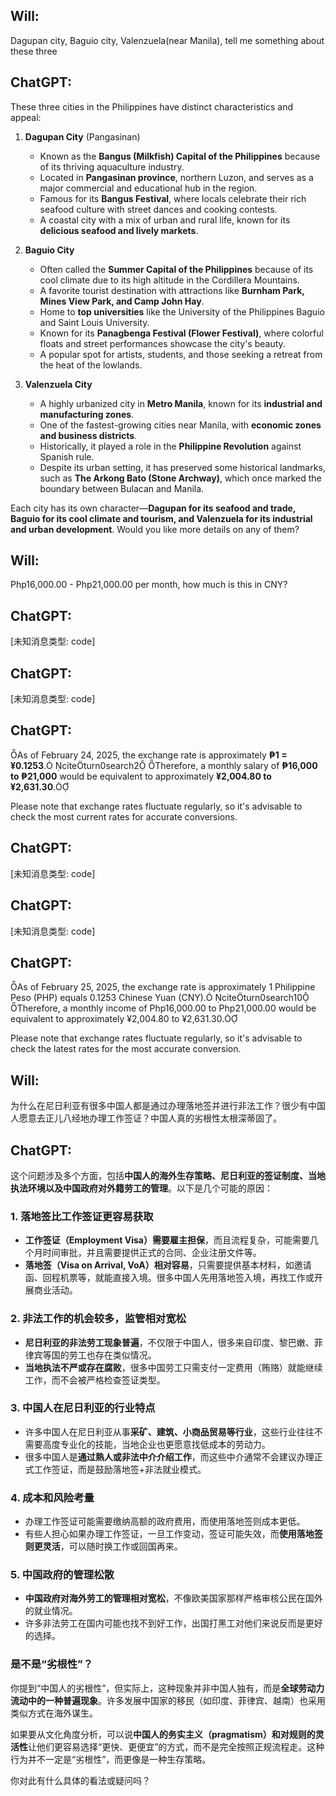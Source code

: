 ## Will:

 Dagupan city, Baguio city, Valenzuela(near Manila), tell me something about these three

## ChatGPT:

 These three cities in the Philippines have distinct characteristics and appeal:  

1. **Dagupan City** (Pangasinan)  
   - Known as the **Bangus (Milkfish) Capital of the Philippines** because of its thriving aquaculture industry.  
   - Located in **Pangasinan province**, northern Luzon, and serves as a major commercial and educational hub in the region.  
   - Famous for its **Bangus Festival**, where locals celebrate their rich seafood culture with street dances and cooking contests.  
   - A coastal city with a mix of urban and rural life, known for its **delicious seafood and lively markets**.  

2. **Baguio City**  
   - Often called the **Summer Capital of the Philippines** because of its cool climate due to its high altitude in the Cordillera Mountains.  
   - A favorite tourist destination with attractions like **Burnham Park, Mines View Park, and Camp John Hay**.  
   - Home to **top universities** like the University of the Philippines Baguio and Saint Louis University.  
   - Known for its **Panagbenga Festival (Flower Festival)**, where colorful floats and street performances showcase the city's beauty.  
   - A popular spot for artists, students, and those seeking a retreat from the heat of the lowlands.  

3. **Valenzuela City**  
   - A highly urbanized city in **Metro Manila**, known for its **industrial and manufacturing zones**.  
   - One of the fastest-growing cities near Manila, with **economic zones and business districts**.  
   - Historically, it played a role in the **Philippine Revolution** against Spanish rule.  
   - Despite its urban setting, it has preserved some historical landmarks, such as **The Arkong Bato (Stone Archway)**, which once marked the boundary between Bulacan and Manila.  

Each city has its own character—**Dagupan for its seafood and trade, Baguio for its cool climate and tourism, and Valenzuela for its industrial and urban development**. Would you like more details on any of them?

## Will:

 Php16,000.00 - Php21,000.00 per month, how much is this in CNY?

## ChatGPT:

 [未知消息类型: code]

## ChatGPT:

 [未知消息类型: code]

## ChatGPT:

 As of February 24, 2025, the exchange rate is approximately **₱1 = ¥0.1253**. citeturn0search2 Therefore, a monthly salary of **₱16,000 to ₱21,000** would be equivalent to approximately **¥2,004.80 to ¥2,631.30**.

Please note that exchange rates fluctuate regularly, so it's advisable to check the most current rates for accurate conversions. 

## ChatGPT:

 [未知消息类型: code]

## ChatGPT:

 [未知消息类型: code]

## ChatGPT:

 As of February 25, 2025, the exchange rate is approximately 1 Philippine Peso (PHP) equals 0.1253 Chinese Yuan (CNY). citeturn0search10 Therefore, a monthly income of Php16,000.00 to Php21,000.00 would be equivalent to approximately ¥2,004.80 to ¥2,631.30.

Please note that exchange rates fluctuate regularly, so it's advisable to check the latest rates for the most accurate conversion. 

## Will:

 为什么在尼日利亚有很多中国人都是通过办理落地签并进行非法工作？很少有中国人愿意去正儿八经地办理工作签证？中国人真的劣根性太根深蒂固了。

## ChatGPT:

 这个问题涉及多个方面，包括**中国人的海外生存策略、尼日利亚的签证制度、当地执法环境以及中国政府对外籍劳工的管理**。以下是几个可能的原因：  

### **1. 落地签比工作签证更容易获取**  
- **工作签证（Employment Visa）需要雇主担保**，而且流程复杂，可能需要几个月时间审批，并且需要提供正式的合同、企业注册文件等。  
- **落地签（Visa on Arrival, VoA）相对容易**，只需要提供基本材料，如邀请函、回程机票等，就能直接入境。很多中国人先用落地签入境，再找工作或开展商业活动。  

### **2. 非法工作的机会较多，监管相对宽松**  
- **尼日利亚的非法劳工现象普遍**，不仅限于中国人，很多来自印度、黎巴嫩、菲律宾等国的劳工也存在类似情况。  
- **当地执法不严或存在腐败**，很多中国劳工只需支付一定费用（贿赂）就能继续工作，而不会被严格检查签证类型。  

### **3. 中国人在尼日利亚的行业特点**  
- 许多中国人在尼日利亚从事**采矿、建筑、小商品贸易等行业**，这些行业往往不需要高度专业化的技能，当地企业也更愿意找低成本的劳动力。  
- 很多中国人是**通过熟人或非法中介介绍工作**，而这些中介通常不会建议办理正式工作签证，而是鼓励落地签+非法就业模式。  

### **4. 成本和风险考量**  
- 办理工作签证可能需要缴纳高额的政府费用，而使用落地签则成本更低。  
- 有些人担心如果办理工作签证，一旦工作变动，签证可能失效，而**使用落地签则更灵活**，可以随时换工作或回国再来。  

### **5. 中国政府的管理松散**  
- **中国政府对海外劳工的管理相对宽松**，不像欧美国家那样严格审核公民在国外的就业情况。  
- 许多非法劳工在国内可能也找不到好工作，出国打黑工对他们来说反而是更好的选择。  

### **是不是“劣根性”？**  
你提到“中国人的劣根性”，但实际上，这种现象并非中国人独有，而是**全球劳动力流动中的一种普遍现象**。许多发展中国家的移民（如印度、菲律宾、越南）也采用类似方式在海外谋生。  

如果要从文化角度分析，可以说**中国人的务实主义（pragmatism）和对规则的灵活性**让他们更容易选择“更快、更便宜”的方式，而不是完全按照正规流程走。这种行为并不一定是“劣根性”，而更像是一种生存策略。  

你对此有什么具体的看法或疑问吗？

